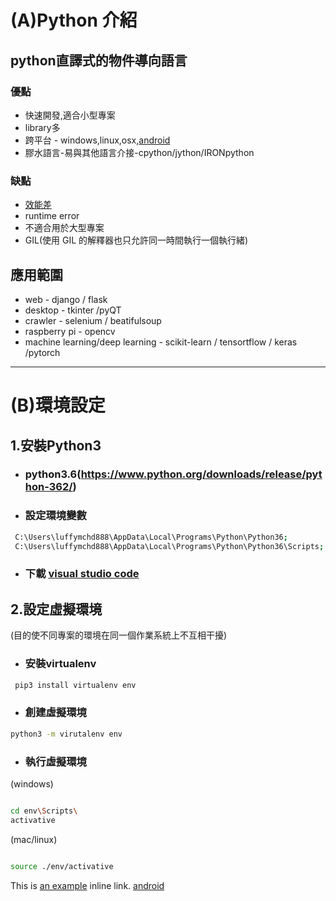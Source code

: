 # (A)Python 介紹
## python直譯式的物件導向語言
 ### 優點
 * 快速開發,適合小型專案
 * library多
 * 跨平台 - windows,linux,osx,[android](https://dotblogs.com.tw/eggstudio/2017/07/19/085851) 
 * 膠水語言-易與其他語言介接-cpython/jython/IRONpython
 ### 缺點                  
 * [效能差](https://www.cnblogs.com/savorboard/p/dotnet-benchmarks.html)
 * runtime error
 * 不適合用於大型專案
 * GIL(使用 GIL 的解釋器也只允許同一時間執行一個執行緒)

          
## 應用範圍
  *  web - django / flask
  *  desktop - tkinter /pyQT
  *  crawler - selenium / beatifulsoup
  *  raspberry pi - opencv
  *  machine learning/deep learning - scikit-learn / tensortflow / keras /pytorch


***

# (B)環境設定
## 1.安裝Python3
  * ### python3.6(https://www.python.org/downloads/release/python-362/)
  
  * ### 設定環境變數
```sh      
 C:\Users\luffymchd888\AppData\Local\Programs\Python\Python36;
 C:\Users\luffymchd888\AppData\Local\Programs\Python\Python36\Scripts;
```
  * ### 下載 [visual studio code](https://code.visualstudio.com/download)

## 2.設定虛擬環境 
  (目的使不同專案的環境在同一個作業系統上不互相干擾)
  * ### 安裝virtualenv
 
 ```sh
  pip3 install virtualenv env
  ```
  * ### 創建虛擬環境
  ```sh
  python3 -m virutalenv env 
  ```
  
  * ### 執行虛擬環境
  
  (windows)
  ```sh
  
  cd env\Scripts\
  activative
  
  ```
  
  (mac/linux)
  ```sh
  
  source ./env/activative
  ```
This is [an example](http://example.com/ "Title") inline link.
[android](https://dotblogs.com.tw/eggstudio/2017/07/19/085851)
